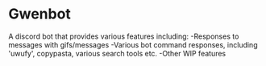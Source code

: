 # Gwenbot

A discord bot that provides various features including:
  -Responses to messages with gifs/messages
  -Various bot command responses, including 'uwufy', copypasta, various search tools etc.
  -Other WIP features

